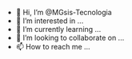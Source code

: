 - 👋 Hi, I’m @MGsis-Tecnologia
- 👀 I’m interested in ...
- 🌱 I’m currently learning ...
- 💞️ I’m looking to collaborate on ...
- 📫 How to reach me ...

<!---
MGsis-Tecnologia/MGsis-Tecnologia is a ✨ special ✨ repository because its `README.md` (this file) appears on your GitHub profile.
You can click the Preview link to take a look at your changes.
--->
